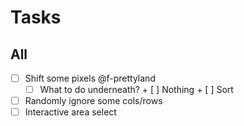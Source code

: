 # Tasks
## All
- [ ] Shift some pixels @f-prettyland
	- [ ] What to do underneath?
			+	[ ] Nothing
			+ [ ] Sort
- [ ] Randomly ignore some cols/rows
- [ ] Interactive area select
